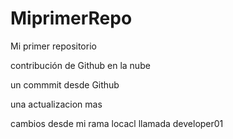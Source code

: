 # MiprimerRepo
Mi primer repositorio

contribución de Github en la nube

un commmit desde Github

una actualizacion mas 

cambios desde mi rama locacl llamada developer01